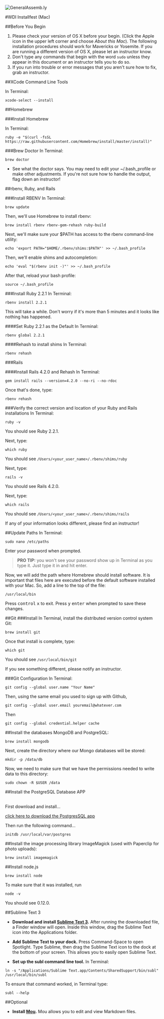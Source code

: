 ![GeneralAssemb.ly](https://github.com/generalassembly/ga-ruby-on-rails-for-devs/raw/master/images/ga.png "GeneralAssemb.ly")

#WDI Installfest (Mac)

##Before You Begin
1. Please check your version of OS X before your begin.  (Click the Apple icon in the upper left corner and choose *About this Mac*).  The following installation procedures should work for Mavericks or Yosemite.  If you are running a different version of OS X, please let an instructor know.
2. Don't type any commands that begin with the word `sudo` unless they appear in this document or an instructor tells you to do so.
3. If you run into trouble or error messages that you aren't sure how to fix, grab an instructor.

##XCode Command Line Tools

In Terminal:

```
xcode-select --install
```

##Homebrew

###Install Homebrew

In Terminal:

```
ruby -e "$(curl -fsSL https://raw.githubusercontent.com/Homebrew/install/master/install)"
```

###Brew Doctor
In Terminal:

```
brew doctor
```

* See what the doctor says.  You may need to edit your ~/.bash_profile or make other adjustments. If you're not sure how to handle the output, flag down an instructor!

##rbenv, Ruby, and Rails

###Install RBENV
In Terminal:

```
brew update
```

Then, we'll use Homebrew to install rbenv:

```
brew install rbenv rbenv-gem-rehash ruby-build
```

Next, we'll make sure your $PATH has access to the rbenv command-line utility:

```
echo 'export PATH="$HOME/.rbenv/shims:$PATH"' >> ~/.bash_profile
```

Then, we'll enable shims and autocompletion:

```
echo 'eval "$(rbenv init -)"' >> ~/.bash_profile
```

After that, reload your bash profile:

```
source ~/.bash_profile
```

###Install Ruby 2.2.1
In Terminal:

```
rbenv install 2.2.1
```

This will take a while. Don't worry if it's more than 5 minutes and it looks like nothing has happened.

####Set Ruby 2.2.1 as the Default
In Terminal:

```
rbenv global 2.2.1
```

####Rehash to install shims
In Terminal:

```
rbenv rehash
```

###Rails

####Install Rails 4.2.0 and Rehash
In Terminal: 

```
gem install rails --version=4.2.0 --no-ri --no-rdoc
```

Once that's done, type:

```
rbenv rehash
```

###Verify the correct version and location of your Ruby and Rails installations
In Terminal:

```
ruby -v
```

You should see Ruby 2.2.1.

Next, type:

```
which ruby
```

You should see `/Users/<your_user_name>/.rbenv/shims/ruby`

Next, type:

```
rails -v
```

You should see Rails 4.2.0.

Next, type:

```
which rails
```

You should see `/Users/<your_user_name>/.rbenv/shims/rails` 

If any of your information looks different, please find an instructor!

##Update Paths
In Terminal:

```
sudo nano /etc/paths
```

Enter your password when prompted. 

>**PRO TIP:** you won't see your password show up in Terminal as you type it. Just type it in and hit enter. 

Now, we will add the path where Homebrew should install software. It is important that files here are executed before the default software installed with your Mac. So, add a line to the top of the file:

```
/usr/local/bin
```

Press <kbd>control</kbd> <kbd>x</kbd> to exit. Press <kbd>y</kbd> <kbd>enter</kbd> when prompted to save these changes.

##Git
###Install
In Terminal, install the distributed version control system Git:

```
brew install git
```

Once that install is complete, type:

```
which git
```

You should see `/usr/local/bin/git`

If you see something different, please notify an instructor.

###Git Configuration
In Terminal:

```
git config --global user.name "Your Name"
```

Then, using the same email you used to sign up with Github,

```
git config --global user.email youremail@whatever.com
```

Then

```
git config --global credential.helper cache
```

##Install the databases MongoDB and PostgreSQL:

```
brew install mongodb
```

Next, create the directory where our Mongo databases will be stored:

```
mkdir -p /data/db
```

Now, we need to make sure that we have the permissions needed to write data to this directory:

```
sudo chown -R $USER /data
```

##Install the PostgreSQL Database APP

<br>
First download and install...

[click here to download the PostgresSQL app](https://github.com/PostgresApp/PostgresApp/releases/download/9.4.1.1/Postgres-9.4.1.1.zip)

Then run the following command...

```
initdb /usr/local/var/postgres
```

##Install the image processing library ImageMagick (used with Paperclip for photo uploads):

```
brew install imagemagick
```

##Install node.js

```
brew install node
```

To make sure that it was installed, run

```
node -v
```

You should see 0.12.0.

##Sublime Text 3

* **Download and install [Sublime Text 3](http://www.sublimetext.com/3).** After running the downloaded file, a Finder window will open. Inside this window, drag the Sublime Text icon into the Applications folder.

* **Add Sublime Text to your dock.** Press Command-Space to open Spotlight. Type Sublime, then drag the Sublime Text icon to the dock at the bottom of your screen. This allows you to easily open Sublime Text.

* **Set up the subl command line tool.** In Terminal:

```
ln -s "/Applications/Sublime Text.app/Contents/SharedSupport/bin/subl" /usr/local/bin/subl
```

To ensure that command worked, in Terminal type:
	
```
subl --help
```

##Optional

* **Install [Mou](http://25.io/mou/).** Mou allows you to edit and view Markdown files.
